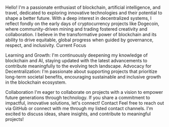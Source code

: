 Hello! I'm a passionate enthusiast of blockchain, artificial intelligence, and travel, dedicated to exploring innovative technologies and their potential to shape a better future. With a deep interest in decentralized systems, I reflect fondly on the early days of cryptocurrency projects like Dogecoin, where community-driven mining and trading fostered creativity and collaboration. I believe in the transformative power of blockchain and its ability to drive equitable, global progress when guided by governance, respect, and inclusivity.
Current Focus

Learning and Growth: I'm continuously deepening my knowledge of blockchain and AI, staying updated with the latest advancements to contribute meaningfully to the evolving tech landscape.
Advocacy for Decentralization: I'm passionate about supporting projects that prioritize long-term societal benefits, encouraging sustainable and inclusive growth in the blockchain ecosystem.

Collaboration
I'm eager to collaborate on projects with a vision to empower future generations through technology. If you share a commitment to impactful, innovative solutions, let's connect!
Contact
Feel free to reach out via GitHub or connect with me through my listed contact channels. I'm excited to discuss ideas, share insights, and contribute to meaningful projects!
